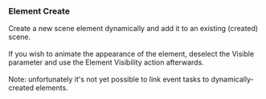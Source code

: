 ### Element Create

Create a new scene element dynamically and add it to an existing
(created) scene.\
\
If you wish to animate the appearance of the element, deselect the
Visible parameter and use the Element Visibility action afterwards.\
\
Note: unfortunately it\'s not yet possible to link event tasks to
dynamically-created elements.
